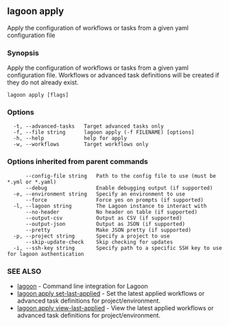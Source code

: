 ## lagoon apply

Apply the configuration of workflows or tasks from a given yaml configuration file

### Synopsis

Apply the configuration of workflows or tasks from a given yaml configuration file.
Workflows or advanced task definitions will be created if they do not already exist.

```
lagoon apply [flags]
```

### Options

```
  -t, --advanced-tasks   Target advanced tasks only
  -f, --file string      lagoon apply (-f FILENAME) [options]
  -h, --help             help for apply
  -w, --workflows        Target workflows only
```

### Options inherited from parent commands

```
      --config-file string   Path to the config file to use (must be *.yml or *.yaml)
      --debug                Enable debugging output (if supported)
  -e, --environment string   Specify an environment to use
      --force                Force yes on prompts (if supported)
  -l, --lagoon string        The Lagoon instance to interact with
      --no-header            No header on table (if supported)
      --output-csv           Output as CSV (if supported)
      --output-json          Output as JSON (if supported)
      --pretty               Make JSON pretty (if supported)
  -p, --project string       Specify a project to use
      --skip-update-check    Skip checking for updates
  -i, --ssh-key string       Specify path to a specific SSH key to use for lagoon authentication
```

### SEE ALSO

* [lagoon](lagoon.md)	 - Command line integration for Lagoon
* [lagoon apply set-last-applied](lagoon_apply_set-last-applied.md)	 - Set the latest applied workflows or advanced task definitions for project/environment.
* [lagoon apply view-last-applied](lagoon_apply_view-last-applied.md)	 - View the latest applied workflows or advanced task definitions for project/environment.

